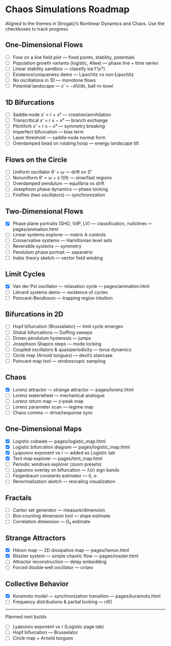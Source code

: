 # Chaos Simulations Roadmap

Aligned to the themes in Strogatz’s Nonlinear Dynamics and Chaos. Use the checkboxes to track progress.

## One-Dimensional Flows
- [ ] Flow on a line field plot — fixed points, stability, potentials
- [ ] Population growth variants (logistic, Allee) — phase line + time series
- [ ] Linear stability sandbox — classify via f’(x*)
- [ ] Existence/uniqueness demo — Lipschitz vs non‑Lipschitz
- [ ] No oscillations in 1D — monotone flows
- [ ] Potential landscape — x’ = −dV/dx, ball-in-bowl

## 1D Bifurcations
- [ ] Saddle‑node x’ = r + x² — creation/annihilation
- [ ] Transcritical x’ = r x − x² — branch exchange
- [ ] Pitchfork x’ = r x − x³ — symmetry breaking
- [ ] Imperfect bifurcation — bias term
- [ ] Laser threshold — saddle‑node normal form
- [ ] Overdamped bead on rotating hoop — energy landscape tilt

## Flows on the Circle
- [ ] Uniform oscillator θ’ = ω — drift on S¹
- [ ] Nonuniform θ’ = ω + ε f(θ) — slow/fast regions
- [ ] Overdamped pendulum — equilibria vs drift
- [ ] Josephson phase dynamics — phase locking
- [ ] Fireflies (two oscillators) — synchronization

## Two‑Dimensional Flows
- [x] Phase plane portraits (SHO, VdP, LV) — classification, nullclines — pages/animation.html
- [ ] Linear systems explorer — matrix A controls
- [ ] Conservative systems — Hamiltonian level sets
- [ ] Reversible systems — symmetry
- [ ] Pendulum phase portrait — separatrix
- [ ] Index theory sketch — vector field winding

## Limit Cycles
- [x] Van der Pol oscillator — relaxation cycle — pages/animation.html
- [ ] Liénard systems demo — existence of cycles
- [ ] Poincaré–Bendixson — trapping region intuition

## Bifurcations in 2D
- [ ] Hopf bifurcation (Brusselator) — limit cycle emerges
- [ ] Global bifurcations — Duffing sweeps
- [ ] Driven pendulum hysteresis — jumps
- [ ] Josephson Shapiro steps — mode locking
- [ ] Coupled oscillators & quasiperiodicity — torus dynamics
- [ ] Circle map (Arnold tongues) — devil’s staircase
- [ ] Poincaré map tool — stroboscopic sampling

## Chaos
- [x] Lorenz attractor — strange attractor — pages/lorenz.html
- [ ] Lorenz waterwheel — mechanical analogue
- [ ] Lorenz return map — z‑peak map
- [ ] Lorenz parameter scan — regime map
- [ ] Chaos comms — drive/response sync

## One‑Dimensional Maps
- [x] Logistic cobweb — pages/logistic_map.html
- [x] Logistic bifurcation diagram — pages/logistic_map.html
- [x] Lyapunov exponent vs r — added as Logistic tab
- [x] Tent map explorer — pages/tent_map.html
- [ ] Periodic windows explorer (zoom presets)
- [ ] Lyapunov overlay on bifurcation — λ(r) sign bands
- [ ] Feigenbaum constants estimator — δ, α
- [ ] Renormalization sketch — rescaling visualization

## Fractals
- [ ] Cantor set generator — measure/dimension
- [ ] Box‑counting dimension tool — slope estimate
- [ ] Correlation dimension — D₂ estimate

## Strange Attractors
- [x] Hénon map — 2D dissipative map — pages/henon.html
- [x] Rössler system — simple chaotic flow — pages/rossler.html
- [ ] Attractor reconstruction — delay embedding
- [ ] Forced double‑well oscillator — crises

## Collective Behavior
- [x] Kuramoto model — synchronization transition — pages/kuramoto.html
- [ ] Frequency distributions & partial locking — r(K)

---

Planned next builds
- [ ] Lyapunov exponent vs r (Logistic page tab)
- [ ] Hopf bifurcation — Brusselator
- [ ] Circle map + Arnold tongues
